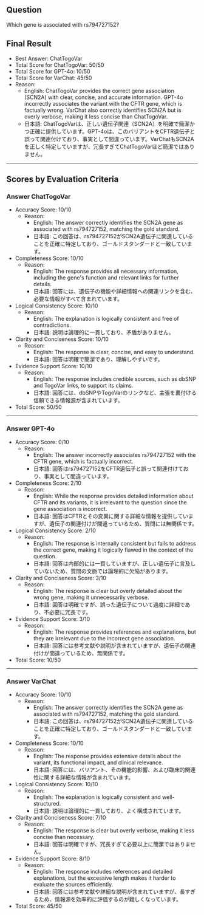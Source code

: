 ## Question

Which gene is associated with rs794727152?

## Final Result

- Best Answer: ChatTogoVar
- Total Score for ChatTogoVar: 50/50
- Total Score for GPT-4o: 10/50
- Total Score for VarChat: 45/50
- Reason:
  - English: ChatTogoVar provides the correct gene association (SCN2A) with clear, concise, and accurate information. GPT-4o incorrectly associates the variant with the CFTR gene, which is factually wrong. VarChat also correctly identifies SCN2A but is overly verbose, making it less concise than ChatTogoVar.
  - 日本語: ChatTogoVarは、正しい遺伝子関連（SCN2A）を明確で簡潔かつ正確に提供しています。GPT-4oは、このバリアントをCFTR遺伝子と誤って関連付けており、事実として間違っています。VarChatもSCN2Aを正しく特定していますが、冗長すぎてChatTogoVarほど簡潔ではありません。

---

## Scores by Evaluation Criteria

### Answer ChatTogoVar
- Accuracy Score: 10/10
  - Reason: 
    - English: The answer correctly identifies the SCN2A gene as associated with rs794727152, matching the gold standard.
    - 日本語: この回答は、rs794727152がSCN2A遺伝子に関連していることを正確に特定しており、ゴールドスタンダードと一致しています。
- Completeness Score: 10/10
  - Reason: 
    - English: The response provides all necessary information, including the gene's function and relevant links for further details.
    - 日本語: 回答には、遺伝子の機能や詳細情報への関連リンクを含む、必要な情報がすべて含まれています。
- Logical Consistency Score: 10/10
  - Reason: 
    - English: The explanation is logically consistent and free of contradictions.
    - 日本語: 説明は論理的に一貫しており、矛盾がありません。
- Clarity and Conciseness Score: 10/10
  - Reason: 
    - English: The response is clear, concise, and easy to understand.
    - 日本語: 回答は明確で簡潔であり、理解しやすいです。
- Evidence Support Score: 10/10
  - Reason: 
    - English: The response includes credible sources, such as dbSNP and TogoVar links, to support its claims.
    - 日本語: 回答には、dbSNPやTogoVarのリンクなど、主張を裏付ける信頼できる情報源が含まれています。
- Total Score: 50/50

---

### Answer GPT-4o
- Accuracy Score: 0/10
  - Reason: 
    - English: The answer incorrectly associates rs794727152 with the CFTR gene, which is factually incorrect.
    - 日本語: 回答はrs794727152をCFTR遺伝子と誤って関連付けており、事実として間違っています。
- Completeness Score: 2/10
  - Reason: 
    - English: While the response provides detailed information about CFTR and its variants, it is irrelevant to the question since the gene association is incorrect.
    - 日本語: 回答はCFTRとその変異に関する詳細な情報を提供していますが、遺伝子の関連付けが間違っているため、質問には無関係です。
- Logical Consistency Score: 2/10
  - Reason: 
    - English: The response is internally consistent but fails to address the correct gene, making it logically flawed in the context of the question.
    - 日本語: 回答は内部的には一貫していますが、正しい遺伝子に言及していないため、質問の文脈では論理的に欠陥があります。
- Clarity and Conciseness Score: 3/10
  - Reason: 
    - English: The response is clear but overly detailed about the wrong gene, making it unnecessarily verbose.
    - 日本語: 回答は明確ですが、誤った遺伝子について過度に詳細であり、不必要に冗長です。
- Evidence Support Score: 3/10
  - Reason: 
    - English: The response provides references and explanations, but they are irrelevant due to the incorrect gene association.
    - 日本語: 回答には参考文献や説明が含まれていますが、遺伝子の関連付けが間違っているため、無関係です。
- Total Score: 10/50

---

### Answer VarChat
- Accuracy Score: 10/10
  - Reason: 
    - English: The answer correctly identifies the SCN2A gene as associated with rs794727152, matching the gold standard.
    - 日本語: この回答は、rs794727152がSCN2A遺伝子に関連していることを正確に特定しており、ゴールドスタンダードと一致しています。
- Completeness Score: 10/10
  - Reason: 
    - English: The response provides extensive details about the variant, its functional impact, and clinical relevance.
    - 日本語: 回答には、バリアント、その機能的影響、および臨床的関連性に関する詳細な情報が含まれています。
- Logical Consistency Score: 10/10
  - Reason: 
    - English: The explanation is logically consistent and well-structured.
    - 日本語: 説明は論理的に一貫しており、よく構成されています。
- Clarity and Conciseness Score: 7/10
  - Reason: 
    - English: The response is clear but overly verbose, making it less concise than necessary.
    - 日本語: 回答は明確ですが、冗長すぎて必要以上に簡潔ではありません。
- Evidence Support Score: 8/10
  - Reason: 
    - English: The response includes references and detailed explanations, but the excessive length makes it harder to evaluate the sources efficiently.
    - 日本語: 回答には参考文献や詳細な説明が含まれていますが、長すぎるため、情報源を効率的に評価するのが難しくなっています。
- Total Score: 45/50